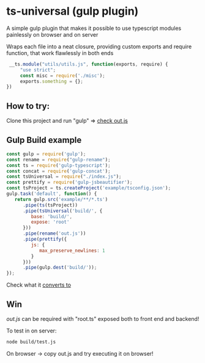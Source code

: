 # ts-universal (gulp plugin)

A simple gulp plugin that makes it possible to use typescript modules painlessly on browser and on server

Wraps each file into a neat closure, providing custom exports and require function, that work flawlessly in both ends
```js
 __ts.module("utils/utils.js", function(exports, require) {
     "use strict";
     const misc = require('./misc');
     exports.something = {};
})
```

## How to try:
Clone this project and run "gulp" => [check out.js](build/out.js)

## Gulp Build example

```js
const gulp = require('gulp');
const rename = require("gulp-rename");
const ts = require('gulp-typescript');
const concat = require('gulp-concat');
const tsUniversal = require("./index.js");
const prettify = require('gulp-jsbeautifier');
const tsProject = ts.createProject('example/tsconfig.json');
gulp.task('default', function() {
   return gulp.src('example/**/*.ts')
      .pipe(ts(tsProject))
      .pipe(tsUniversal('build/', {
         base: 'build/',
         expose: 'root'
      }))
      .pipe(rename('out.js'))
      .pipe(prettify({
         js: {
            max_preserve_newlines: 1
         }
      }))
      .pipe(gulp.dest('build/'));
});
```

Check what it [converts to](bui\ld/out.js)

## Win

*out.js* can be required with "root.ts" exposed both to front end and backend!

To test in on server:

```bash
node build/test.js
```

On browser -> copy out.js and try executing it on browser!
